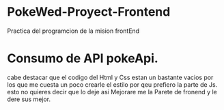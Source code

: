 # PokeWed-Proyect-Frontend
Practica del programcion de la mision frontEnd  
# Consumo de API pokeApi. 

cabe destacar que el codigo del Html y Css estan un bastante vacios por los que me cuesta un poco crearle el estilo 
por qeu prefiero la parte de Js.
esto no quieres decir que lo deje asi Mejorare me la Parete de fronend
y le dere sus mejor.

